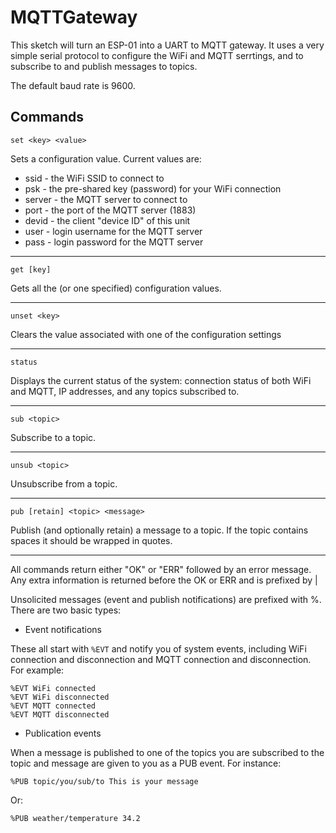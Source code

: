 MQTTGateway
===========

This sketch will turn an ESP-01 into a UART to MQTT gateway.  It uses a very simple
serial protocol to configure the WiFi and MQTT serrtings, and to subscribe to and
publish messages to topics.

The default baud rate is 9600.

Commands
--------

    set <key> <value>

Sets a configuration value. Current values are:

* ssid - the WiFi SSID to connect to
* psk - the pre-shared key (password) for your WiFi connection
* server - the MQTT server to connect to
* port - the port of the MQTT server (1883)
* devid - the client "device ID" of this unit
* user - login username for the MQTT server
* pass - login password for the MQTT server

----

    get [key]

Gets all the (or one specified) configuration values.

----

    unset <key>

Clears the value associated with one of the configuration settings

----

    status

Displays the current status of the system: connection status of both WiFi
and MQTT, IP addresses, and any topics subscribed to.

----

    sub <topic>

Subscribe to a topic.

----

    unsub <topic>

Unsubscribe from a topic.

----

    pub [retain] <topic> <message>

Publish (and optionally retain) a message to a topic.  If the topic contains spaces it should be wrapped in quotes.

----

All commands return either "OK" or "ERR" followed by an error message.  Any extra
information is returned before the OK or ERR and is prefixed by |

Unsolicited messages (event and publish notifications) are prefixed with %.  There are
two basic types:

* Event notifications

These all start with `%EVT` and notify you of system events, including WiFi connection
and disconnection and MQTT connection and disconnection.  For example:

    %EVT WiFi connected
    %EVT WiFi disconnected
    %EVT MQTT connected
    %EVT MQTT disconnected

* Publication events

When a message is published to one of the topics you are subscribed to the topic
and message are given to you as a PUB event.  For instance:

    %PUB topic/you/sub/to This is your message

Or:

    %PUB weather/temperature 34.2


